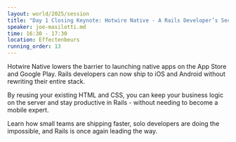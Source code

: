 ```yaml
---
layout: world/2025/session
title: "Day 1 Closing Keynote: Hotwire Native - A Rails Developer’s Secret Tool for Building Mobile Apps"
speaker: joe-masilotti.md
time: 16:30 - 17:30
location: Effectenbeurs
running_order: 13
---
```


Hotwire Native lowers the barrier to launching native apps on the App Store and Google Play. Rails developers can now ship to iOS and Android without rewriting their entire stack.

By reusing your existing HTML and CSS, you can keep your business logic on the server and stay productive in Rails - without needing to become a mobile expert.

Learn how small teams are shipping faster, solo developers are doing the impossible, and Rails is once again leading the way.
